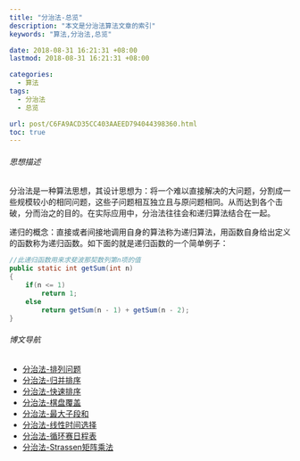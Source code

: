```yaml
---
title: "分治法-总览"
description: "本文是分治法算法文章的索引"
keywords: "算法,分治法,总览"

date: 2018-08-31 16:21:31 +08:00
lastmod: 2018-08-31 16:21:31 +08:00

categories:
  - 算法
tags:
  - 分治法
  - 总览

url: post/C6FA9ACD35CC403AAEED794044398360.html
toc: true
---
```


###### 思想描述

分治法是一种算法思想，其设计思想为：将一个难以直接解决的大问题，分割成一些规模较小的相同问题，这些子问题相互独立且与原问题相同。从而达到各个击破，分而治之的目的。在实际应用中，分治法往往会和递归算法结合在一起。

<!--More-->

递归的概念：直接或者间接地调用自身的算法称为递归算法，用函数自身给出定义的函数称为递归函数。如下面的就是递归函数的一个简单例子：

```Java
//此递归函数用来求斐波那契数列第n项的值
public static int getSum(int n)
{
    if(n <= 1)
        return 1;
    else
        return getSum(n - 1) + getSum(n - 2);
}
```

###### 博文导航

* [分治法-排列问题](/算法/分治法-排列问题)
* [分治法-归并排序](/算法/分治法-归并排序)
* [分治法-快速排序](/算法/分治法-快速排序)
* [分治法-棋盘覆盖](/算法/分治法-棋盘覆盖)
* [分治法-最大子段和](/算法/分治法-最大子段和)
* [分治法-线性时间选择](/算法/分治法-线性时间选择)
* [分治法-循环赛日程表](/算法/分治法-循环赛日程表)
* [分治法-Strassen矩阵乘法](/算法/分治法-Strassen矩阵乘法)